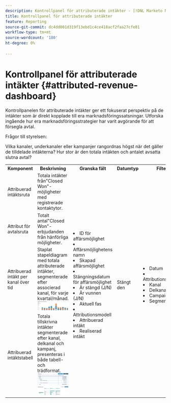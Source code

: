 ```yaml
---
description: Kontrollpanel för attributerade intäkter - [!DNL Marketo Measure] - Produkt
title: Kontrollpanel för attributerade intäkter
feature: Reporting
source-git-commit: dc4dd001d319f13ebd1c4ce418acf2faa27cfe81
workflow-type: tm+mt
source-wordcount: '180'
ht-degree: 0%

---
```


# Kontrollpanel för attributerade intäkter {#attributed-revenue-dashboard}

Kontrollpanelen för attributerade intäkter ger ett fokuserat perspektiv på de intäkter som är direkt kopplade till era marknadsföringssatsningar. Utforska ingående hur era marknadsföringsstrategier har varit avgörande för att försegla avtal.

Frågor till styrelsen:

Vilka kanaler, underkanaler eller kampanjer rangordnas högst när det gäller de tilldelade intäkterna?
Hur stor är den totala intäkten och antalet avsatta slutna avtal?

<table style="table-layout:auto"> 
<tbody>
  <tr> 
   <th>Komponent</th> 
   <th>Beskrivning</th>
   <th>Granska fält</th>
   <th>Datumtyp</th>
   <th>Filter</th>
  </tr>
  <tr>
    <td>Attribuerad intäktsruta</td>
    <td>Totala intäkter från"Closed Won"-möjligheter med registrerade kontaktytor.</td>
    <td rowspan="6"><li>ID för affärsmöjlighet</li>
<li>Affärsmöjlighetens namn</li>
<li>Skapad affärsmöjlighet</li>
<li>Stängningsdatum för affärsmöjlighet</li>
<li>Är stängd (J/N)</li>
<li>Är vunnen (J/N)</li>
<li>Aktuell fas</li>
<li>Attributionsmodell</li>
<li>Attribuerad intäkt</li>
<li>Realiserad intäkt</li></td>
    <td rowspan="6">Stängt den</td>
    <td rowspan="6"><li>Datum</li>
<li>Attributionsmodell</li>
<li>Kanal</li>
<li>Delkanal</li>
<li>Campaign</li>
<li>Segment</li></td>
  </tr>
  <tr>
    <td>Attribut för avtalsruta</td>
    <td>Totalt antal"Closed Won"-erbjudanden från hänförliga möjligheter.</td>
  </tr>
  <tr>
    <td>Attribuerad intäkt per kanal över tid</td>
    <td>Staplat stapeldiagram med totala attributerade intäkter, segmenterade efter associerad kanal, för varje kvartal/månad.
    <br/><img src="assets/attributed-revenue-dashboard-1.png" width="600"></td>
  </tr>
  <tr>
    <td>Attribuerad intäktstabell</td>
    <td>Totala tillskrivna intäkter segmenterade efter kanal, delkanal och kampanj, presenteras i både tabell- och trädformat.
    <br/><img src="assets/attributed-revenue-dashboard-2.png" width="600">
    <br/><img src="assets/attributed-revenue-dashboard-3.png" width="600"></td>
  </tr>
  </tr>
</tbody>
</table>
